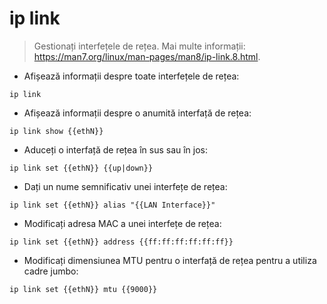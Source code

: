# ip link

> Gestionați interfețele de rețea.
> Mai multe informații: <https://man7.org/linux/man-pages/man8/ip-link.8.html>.

- Afișează informații despre toate interfețele de rețea:

`ip link`

- Afișează informații despre o anumită interfață de rețea:

`ip link show {{ethN}}`

- Aduceți o interfață de rețea în sus sau în jos:

`ip link set {{ethN}} {{up|down}}`

- Dați un nume semnificativ unei interfețe de rețea:

`ip link set {{ethN}} alias "{{LAN Interface}}"`

- Modificați adresa MAC a unei interfețe de rețea:

`ip link set {{ethN}} address {{ff:ff:ff:ff:ff:ff}}`

- Modificați dimensiunea MTU pentru o interfață de rețea pentru a utiliza cadre jumbo:

`ip link set {{ethN}} mtu {{9000}}`
